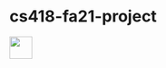 # cs418-fa21-project
<!-- <img src="https://bol6.github.io/uiuc-cs418-bol6/"> -->
<img src="https://bol6.github.io/uiuc-cs418-bol6" width="40" height="40" />

